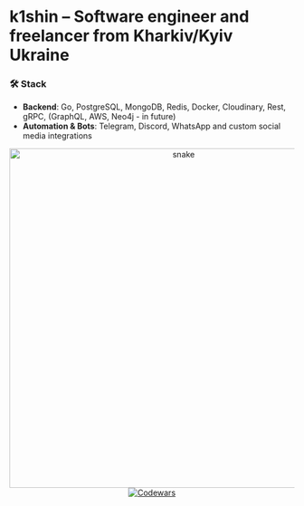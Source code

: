 # k1shin – Software engineer and freelancer from Kharkiv/Kyiv Ukraine

### 🛠 Stack  
- **Backend**: Go, PostgreSQL, MongoDB, Redis, Docker, Cloudinary, Rest, gRPC, (GraphQL, AWS, Neo4j - in future)  
- **Automation & Bots**: Telegram, Discord, WhatsApp and custom social media integrations  

<div align="center">
    <img width="600" src="github-snake.svg" alt="snake"/>
    <a href="https://www.codewars.com/users/k1shin">
        <img src="https://www.codewars.com/users/k1shin/badges/large" alt="Codewars"/>
    </a>
    <br>
</div>
